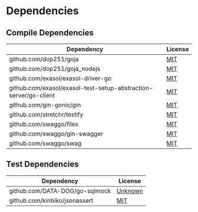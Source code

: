 <!-- @formatter:off -->
# Dependencies

## Compile Dependencies

| Dependency                                                       | License  |
| ---------------------------------------------------------------- | -------- |
| github.com/dop251/goja                                           | [MIT][0] |
| github.com/dop251/goja_nodejs                                    | [MIT][1] |
| github.com/exasol/exasol-driver-go                               | [MIT][2] |
| github.com/exasol/exasol-test-setup-abstraction-server/go-client | [MIT][3] |
| github.com/gin-gonic/gin                                         | [MIT][4] |
| github.com/stretchr/testify                                      | [MIT][5] |
| github.com/swaggo/files                                          | [MIT][6] |
| github.com/swaggo/gin-swagger                                    | [MIT][7] |
| github.com/swaggo/swag                                           | [MIT][8] |

## Test Dependencies

| Dependency                     | License      |
| ------------------------------ | ------------ |
| github.com/DATA-DOG/go-sqlmock | [Unknown][9] |
| github.com/kinbiko/jsonassert  | [MIT][10]    |

[0]: https://github.com/dop251/goja/blob/189bfeb9f530/LICENSE
[1]: https://github.com/dop251/goja_nodejs/blob/8cad205bf387/LICENSE
[2]: https://github.com/exasol/exasol-driver-go/blob/v0.4.3/LICENSE
[3]: https://github.com/exasol/exasol-test-setup-abstraction-server/blob/main/LICENSE
[4]: https://github.com/gin-gonic/gin/blob/v1.8.1/LICENSE
[5]: https://github.com/stretchr/testify/blob/v1.8.0/LICENSE
[6]: https://github.com/swaggo/files/blob/28940afbdbfe/LICENSE
[7]: https://github.com/swaggo/gin-swagger/blob/v1.5.1/LICENSE
[8]: https://github.com/swaggo/swag/blob/v1.8.3/license
[9]: https://github.com/DATA-DOG/go-sqlmock/blob/master/LICENSE
[10]: https://github.com/kinbiko/jsonassert/blob/HEAD/LICENSE
